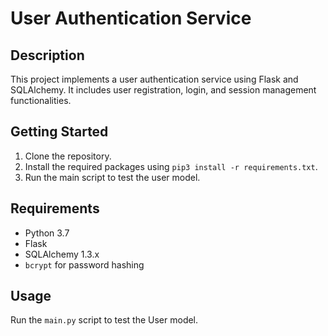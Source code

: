 # User Authentication Service

## Description
This project implements a user authentication service using Flask and SQLAlchemy. It includes user registration, login, and session management functionalities.

## Getting Started
1. Clone the repository.
2. Install the required packages using `pip3 install -r requirements.txt`.
3. Run the main script to test the user model.

## Requirements
- Python 3.7
- Flask
- SQLAlchemy 1.3.x
- `bcrypt` for password hashing

## Usage
Run the `main.py` script to test the User model.
